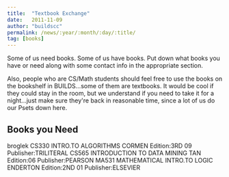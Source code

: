 ```yaml
---
title:  "Textbook Exchange"
date:   2011-11-09
author: "buildscc"
permalink: /news/:year/:month/:day/:title/
tag: [books]
---
```


Some of us need books. Some of us have books. Put down what books you have or need along with some contact info in the appropriate section.

Also, people who are CS/Math students should feel free to use the books on the bookshelf in BUILDS...some of them are textbooks. It would be cool if they could stay in the room, but we understand if you need to take it for a night...just make sure they're back in reasonable time, since a lot of us do our Psets down here.

## Books you Need

broglek
CS330 INTRO.TO ALGORITHMS CORMEN Edition:3RD 09 Publisher:TRILITERAL
CS565 INTRODUCTION TO DATA MINING TAN Edition:06 Publisher:PEARSON
MA531 MATHEMATICAL INTRO.TO LOGIC ENDERTON Edition:2ND 01 Publisher:ELSEVIER